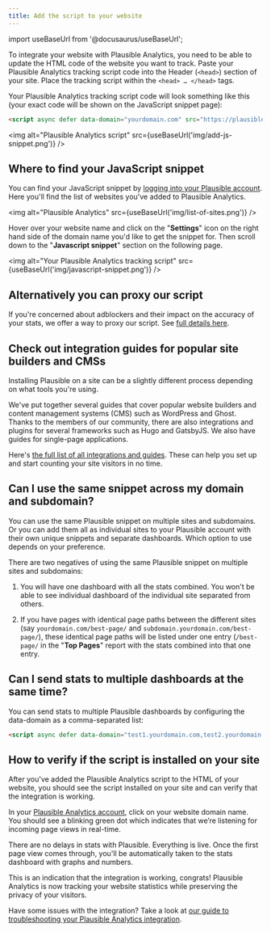 ```yaml
---
title: Add the script to your website
---
```


import useBaseUrl from '@docusaurus/useBaseUrl';

To integrate your website with Plausible Analytics, you need to be able to update the HTML code of the website you want to track. Paste your Plausible Analytics tracking script code into the Header (`<head>`) section of your site. Place the tracking script within the `<head> … </head>` tags.

Your Plausible Analytics tracking script code will look something like this (your exact code will be shown on the JavaScript snippet page):

```html
<script async defer data-domain="yourdomain.com" src="https://plausible.io/js/plausible.js"></script>
```

<img alt="Plausible Analytics script" src={useBaseUrl('img/add-js-snippet.png')} />

## Where to find your JavaScript snippet

You can find your JavaScript snippet by [logging into your Plausible account](https://plausible.io/sites). Here you'll find the list of websites you've added to Plausible Analytics.

<img alt="Plausible Analytics" src={useBaseUrl('img/list-of-sites.png')} />

Hover over your website name and click on the "**Settings**" icon on the right hand side of the domain name you'd like to get the snippet for. Then scroll down to the "**Javascript snippet**" section on the following page.

<img alt="Your Plausible Analytics tracking script" src={useBaseUrl('img/javascript-snippet.png')} />

## Alternatively you can proxy our script

If you're concerned about adblockers and their impact on the accuracy of your stats, we offer a way to proxy our script. See [full details here](/proxy/introduction.md).

## Check out integration guides for popular site builders and CMSs

Installing Plausible on a site can be a slightly different process depending on what tools you're using. 

We've put together several guides that cover popular website builders and content management systems (CMS) such as WordPress and Ghost. Thanks to the members of our community, there are also integrations and plugins for several frameworks such as Hugo and GatsbyJS. We also have guides for single-page applications. 

Here's [the full list of all integrations and guides](integration-guides.md). These can help you set up and start counting your site visitors in no time. 

## Can I use the same snippet across my domain and subdomain?

You can use the same Plausible snippet on multiple sites and subdomains. Or you can add them all as individual sites to your Plausible account with their own unique snippets and separate dashboards. Which option to use depends on your preference.

There are two negatives of using the same Plausible snippet on multiple sites and subdomains:

1. You will have one dashboard with all the stats combined. You won't be able to see individual dashboard of the individual site separated from others.

2. If you have pages with identical page paths between the different sites (say `yourdomain.com/best-page/` and `subdomain.yourdomain.com/best-page/`), these identical page paths will be listed under one entry (`/best-page/` in the "**Top Pages**" report with the stats combined into that one entry.

## Can I send stats to multiple dashboards at the same time?

You can send stats to multiple Plausible dashboards by configuring the data-domain as a comma-separated list:

```html
<script async defer data-domain="test1.yourdomain.com,test2.yourdomain.com" src="https://plausible.io/js/plausible.js"></script>
```

## How to verify if the script is installed on your site

After you've added the Plausible Analytics script to the HTML of your website, you should see the script installed on your site and can verify that the integration is working.

In your [Plausible Analytics account](https://plausible.io/sites), click on your website domain name. You should see a blinking green dot which indicates that we’re listening for incoming page views in real-time. 

There are no delays in stats with Plausible. Everything is live. Once the first page view comes through, you'll be automatically taken to the stats dashboard with graphs and numbers. 

This is an indication that the integration is working, congrats! Plausible Analytics is now tracking your website statistics while preserving the privacy of your visitors.

Have some issues with the integration? Take a look at [our guide to troubleshooting your Plausible Analytics integration](troubleshoot-integration.md).
